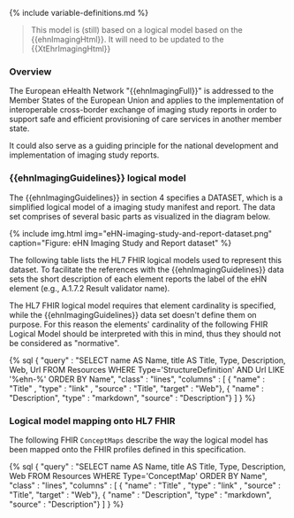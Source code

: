 {% include variable-definitions.md %}

<div xmlns="http://www.w3.org/1999/xhtml"
  xmlns:xsi="http://www.w3.org/2001/XMLSchema-instance">
 <blockquote class="stu-note">  
   This model is (still) based on a logical model based on the {{ehnImagingHtml}}. It will need to be updated to the {{XtEhrImagingHtml}}
 </blockquote>
</div>

### Overview

The European eHealth Network "{{ehnImagingFull}}" is addressed to the Member States of the European Union and applies to the implementation of interoperable cross-border exchange of imaging study reports in order to support safe and efficient provisioning of care services in another member state.

It could also serve as a guiding principle for the national development and implementation of imaging study reports.

### {{ehnImagingGuidelines}} logical model

The {{ehnImagingGuidelines}} in section 4 specifies a DATASET, which is a simplified logical model of a imaging study manifest and report. The data set comprises of several basic parts as visualized in the diagram below.

{% include img.html img="eHN-imaging-study-and-report-dataset.png" caption="Figure: eHN Imaging Study and Report dataset" %}

The following table lists the HL7 FHIR logical models used to represent this dataset. To facilitate the references with the {{ehnImagingGuidelines}} data sets the short description of each element reports the label of the eHN element (e.g., A.1.7.2 Result validator name).

The HL7 FHIR logical model requires that element cardinality is specified, while the {{ehnImagingGuidelines}} data set doesn't define them on purpose. For this reason the elements' cardinality of the following FHIR Logical Model should be interpreted with this in mind, thus they should not be considered as "normative".

{% sql {
  "query" : "SELECT name AS Name, title AS Title, Type, Description, Web, Url FROM Resources WHERE Type='StructureDefinition' AND Url LIKE '%ehn-%' ORDER BY Name",
  "class" : "lines",
  "columns" : [
    { "name" : "Title"      , "type" : "link"    , "source" : "Title", "target" : "Web"},
    { "name" : "Description", "type" : "markdown", "source" : "Description"}
  ]
} %}

### Logical model mapping onto HL7 FHIR

The following FHIR `ConceptMaps` describe the way the logical model has been mapped onto the FHIR profiles defined in this specification.

{% sql {
  "query" : "SELECT name AS Name, title AS Title, Type, Description, Web FROM Resources WHERE Type='ConceptMap' ORDER BY Name",
  "class" : "lines",
  "columns" : [
    { "name" : "Title"      , "type" : "link"    , "source" : "Title", "target" : "Web"},
    { "name" : "Description", "type" : "markdown", "source" : "Description"}
  ]
} %}
